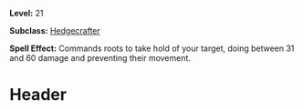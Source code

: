<!-- TITLE: Spell: Thorny Vine -->
<!-- SUBTITLE:  -->

**Level:** 21

**Subclass:** [Hedgecrafter](hedgecrafter)

**Spell Effect:** Commands roots to take hold of your target, doing between 31 and 60 damage and preventing their movement.

# Header